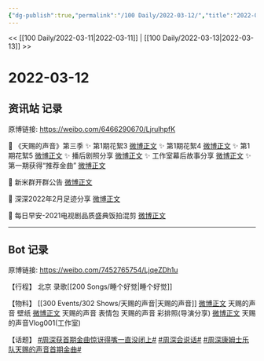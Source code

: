 ```yaml
---
{"dg-publish":true,"permalink":"/100 Daily/2022-03-12/","title":"2022-03-12","created":"2022-11-09T17:08:58.000+08:00","updated":"2023-04-11T14:46:34.000+08:00"}
---
```



<< [[100 Daily/2022-03-11\|2022-03-11]] | [[100 Daily/2022-03-13\|2022-03-13]] >>

# 2022-03-12

## 资讯站 记录

原博链接: https://weibo.com/6466290670/LjrulhpfK

💫 《天赐的声音》第三季
✨ 第1期花絮3 [微博正文](https://m.weibo.cn/6466290670/4746307422128569)
✨ 第1期花絮4 [微博正文](https://m.weibo.cn/6466290670/4746311415104567)
✨ 第1期花絮5 [微博正文](https://m.weibo.cn/6466290670/4746318766937105)
✨ 播后剧照分享 [微博正文](https://m.weibo.cn/6466290670/4746181823174862)
✨ 工作室幕后故事分享 [微博正文](https://m.weibo.cn/6466290670/4746312161166491)
✨ 第一期获得“推荐金曲” [微博正文](https://m.weibo.cn/6466290670/4746178921763504)

💫 新米群开群公告 [微博正文](https://m.weibo.cn/6466290670/4746284524901890)

💫 深深2022年2月足迹分享 [微博正文](https://m.weibo.cn/6466290670/4746266661882368)

💫 每日早安-2021电视剧品质盛典饭拍混剪
[微博正文](https://m.weibo.cn/6466290670/4746111333697727)

---
## Bot 记录

原博链接: https://weibo.com/7452765754/LjqeZDh1u

【行程】
北京 录歌[[200 Songs/睡个好觉\|睡个好觉]]

【物料】
[[300 Events/302 Shows/天赐的声音\|天赐的声音]]
[微博正文](https://m.weibo.cn/1315706994/4746165935148155) 天赐的声音 壁纸
[微博正文](https://m.weibo.cn/1315706994/4746264078455385) 天赐的声音 表情包
[](https://m.weibo.cn/1846843604/4746190849051024) 天赐的声音 彩排照(导演分享)
[微博正文](https://m.weibo.cn/7478855230/4746309196061654) 天赐的声音Vlog001(工作室)

【话题】
[#周深获首期金曲惊讶得嘴一直没闭上#](https://s.weibo.com/weibo?q=%23%E5%91%A8%E6%B7%B1%E8%8E%B7%E9%A6%96%E6%9C%9F%E9%87%91%E6%9B%B2%E6%83%8A%E8%AE%B6%E5%BE%97%E5%98%B4%E4%B8%80%E7%9B%B4%E6%B2%A1%E9%97%AD%E4%B8%8A%23)
[#周深会说话#](https://s.weibo.com/weibo?q=%23%E5%91%A8%E6%B7%B1%E4%BC%9A%E8%AF%B4%E8%AF%9D%23)
[#周深康姆士乐队天赐的声音首期金曲#](https://s.weibo.com/weibo?q=%23%E5%91%A8%E6%B7%B1%E5%BA%B7%E5%A7%86%E5%A3%AB%E4%B9%90%E9%98%9F%E5%A4%A9%E8%B5%90%E7%9A%84%E5%A3%B0%E9%9F%B3%E9%A6%96%E6%9C%9F%E9%87%91%E6%9B%B2%23)
